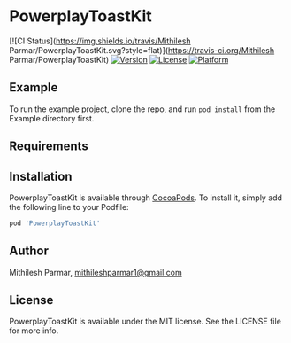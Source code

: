# PowerplayToastKit

[![CI Status](https://img.shields.io/travis/Mithilesh Parmar/PowerplayToastKit.svg?style=flat)](https://travis-ci.org/Mithilesh Parmar/PowerplayToastKit)
[![Version](https://img.shields.io/cocoapods/v/PowerplayToastKit.svg?style=flat)](https://cocoapods.org/pods/PowerplayToastKit)
[![License](https://img.shields.io/cocoapods/l/PowerplayToastKit.svg?style=flat)](https://cocoapods.org/pods/PowerplayToastKit)
[![Platform](https://img.shields.io/cocoapods/p/PowerplayToastKit.svg?style=flat)](https://cocoapods.org/pods/PowerplayToastKit)

## Example

To run the example project, clone the repo, and run `pod install` from the Example directory first.

## Requirements

## Installation

PowerplayToastKit is available through [CocoaPods](https://cocoapods.org). To install
it, simply add the following line to your Podfile:

```ruby
pod 'PowerplayToastKit'
```

## Author

Mithilesh Parmar, mithileshparmar1@gmail.com

## License

PowerplayToastKit is available under the MIT license. See the LICENSE file for more info.
